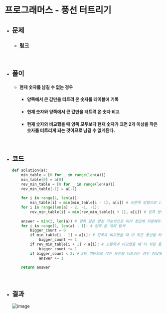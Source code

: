 # 프로그래머스 - 풍선 터트리기

- ## 문제
    - ### [링크](https://school.programmers.co.kr/learn/courses/30/lessons/68646)

<br>

- ## 풀이
    - #### 현재 숫자를 남길 수 없는 경우
        - #### 양쪽에서 큰 값만을 터트려 온 숫자를 테이블에 기록
        - #### 현재 숫자와 양쪽에서 큰 값만을 터트려 온 숫자 비교
        - #### 현재 숫자와 비교했을 때 양쪽 모두보다 현재 숫자가 크면 2개 이상을 작은 숫자를 터트리게 되는 것이므로 남길 수 없게된다.

<br>

- ## 코드
    ```python
    def solution(a):
        min_table = [0 for _ in range(len(a))]
        min_table[0] = a[0]
        rev_min_table = [0 for _ in range(len(a))]
        rev_min_table[-1] = a[-1]
        
        for i in range(1, len(a)):
            min_table[i] = min(min_table[i - 1], a[i]) # 오른쪽 방향으로 i번째 까지 큰 풍선만을 터트렸을 때 남은 값
        for i in range(len(a) - 2, -1, -1):
            rev_min_table[i] = min(rev_min_table[i + 1], a[i]) # 왼쪽 방향으로 i번째 까지 큰 풍선만을 터트렸을 때 남은 값
        
        answer = min(2, len(a)) # 양쪽 끝은 항상 가능하므로 미리 정답에 저장해두기
        for i in range(1, len(a) - 1): # 양쪽 끝 제외 탐색
            bigger_count = 0
            if min_table[i - 1] < a[i]: # 왼쪽과 비교했을 때 더 작은 풍선을 터트려야 현재 풍선을 남길 수 있는 경우
                bigger_count += 1
            if rev_min_table[i + 1] < a[i]: # 오른쪽과 비교했을 때 더 작은 풍선을 터트려야 현재 풍선을 남길 수 있는 경우
                bigger_count += 1
            if bigger_count < 2: # 2번 미만으로 작은 풍선을 터트리는 경우 정답에 추가
                answer += 1
        
        return answer
    ```

<br>

- ## 결과
    ![image](https://github.com/Project-Division/DIV_Algorithm_Study/assets/68108664/d167a971-c5c4-4623-9c49-a57cffa718dd)
